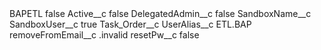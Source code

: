 <?xml version="1.0" encoding="UTF-8"?>
<CustomMetadata xmlns="http://soap.sforce.com/2006/04/metadata" xmlns:xsi="http://www.w3.org/2001/XMLSchema-instance" xmlns:xsd="http://www.w3.org/2001/XMLSchema">
    <label>BAPETL</label>
    <protected>false</protected>
    <values>
        <field>Active__c</field>
        <value xsi:type="xsd:boolean">false</value>
    </values>
    <values>
        <field>DelegatedAdmin__c</field>
        <value xsi:type="xsd:boolean">false</value>
    </values>
    <values>
        <field>SandboxName__c</field>
        <value xsi:nil="true"/>
    </values>
    <values>
        <field>SandboxUser__c</field>
        <value xsi:type="xsd:boolean">true</value>
    </values>
    <values>
        <field>Task_Order__c</field>
        <value xsi:nil="true"/>
    </values>
    <values>
        <field>UserAlias__c</field>
        <value xsi:type="xsd:string">ETL.BAP</value>
    </values>
    <values>
        <field>removeFromEmail__c</field>
        <value xsi:type="xsd:string">.invalid</value>
    </values>
    <values>
        <field>resetPw__c</field>
        <value xsi:type="xsd:boolean">false</value>
    </values>
</CustomMetadata>
